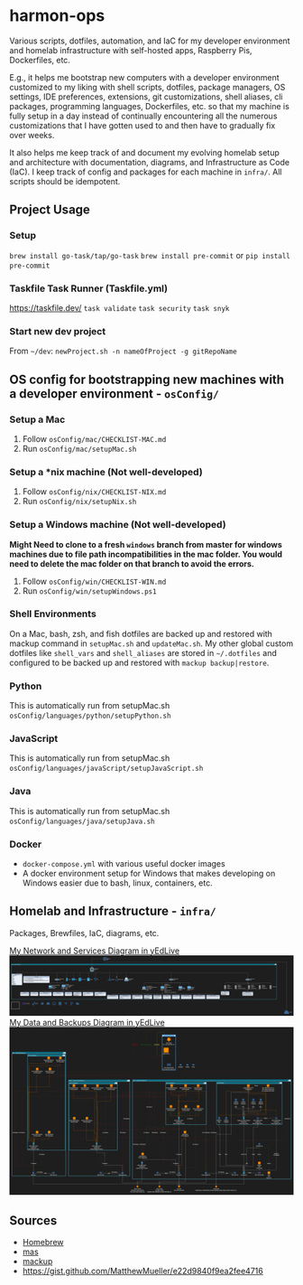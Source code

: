 # harmon-ops
Various scripts, dotfiles, automation, and IaC for my developer environment and homelab infrastructure with self-hosted apps, Raspberry Pis, Dockerfiles, etc.

E.g., it helps me bootstrap new computers with a developer environment customized to my liking with shell scripts, dotfiles, package managers, OS settings, IDE preferences, extensions, git customizations, shell aliases, cli packages, programming languages, Dockerfiles, etc. so that my machine is fully setup in a day instead of continually encountering all the numerous customizations that I have gotten used to and then have to gradually fix over weeks.

It also helps me keep track of and document my evolving homelab setup and architecture with documentation, diagrams, and Infrastructure as Code (IaC). I keep track of config and packages for each machine in `infra/`. All scripts should be idempotent.

## Project Usage
### Setup
`brew install go-task/tap/go-task`
`brew install pre-commit` or `pip install pre-commit`
### Taskfile Task Runner (Taskfile.yml)
https://taskfile.dev/
`task validate`
`task security`
`task snyk`

### Start new dev project
From `~/dev`: `newProject.sh -n nameOfProject -g gitRepoName`

## OS config for bootstrapping new machines with a developer environment - `osConfig/`
### Setup a Mac
1. Follow `osConfig/mac/CHECKLIST-MAC.md`
2. Run `osConfig/mac/setupMac.sh`

### Setup a *nix machine (Not well-developed)
1. Follow `osConfig/nix/CHECKLIST-NIX.md`
2. Run `osConfig/nix/setupNix.sh`

### Setup a Windows machine (Not well-developed)
**Might Need to clone to a fresh `windows` branch from master for windows machines due to file path incompatibilities in the mac folder. You would need to delete the mac folder on that branch to avoid the errors.**
1. Follow `osConfig/win/CHECKLIST-WIN.md`
2. Run `osConfig/win/setupWindows.ps1`

### Shell Environments
On a Mac, bash, zsh, and fish dotfiles are backed up and restored with mackup command in `setupMac.sh` and `updateMac.sh`. My other global custom dotfiles like `shell_vars` and `shell_aliases` are stored in `~/.dotfiles` and configured to be backed up and restored with `mackup backup|restore`.

### Python
This is automatically run from setupMac.sh
`osConfig/languages/python/setupPython.sh`

### JavaScript
This is automatically run from setupMac.sh
`osConfig/languages/javaScript/setupJavaScript.sh`

### Java
This is automatically run from setupMac.sh
`osConfig/languages/java/setupJava.sh`

### Docker
- `docker-compose.yml` with various useful docker images
- A docker environment setup for Windows that makes developing on Windows easier due to bash, linux, containers, etc.

## Homelab and Infrastructure - `infra/`
Packages, Brewfiles, IaC, diagrams, etc.

[My Network and Services Diagram in yEdLive](https://www.yworks.com/yed-live/?file=https://gist.githubusercontent.com/evanharmon1/a57b085867f207b44c2c5d2d721e4433/raw/10f133fb285fcf5296d3e8b4edc821707e2e203b/harmon-ops-network-and-services-2)
![My Network and Services](infra/harmon-ops-network-and-services.png)
[My Data and Backups Diagram in yEdLive](https://www.yworks.com/yed-live/?file=https://gist.githubusercontent.com/evanharmon1/cd03a2f4d93bb36876ff512eb3254905/raw/37c961a7100c48e2dc0a581859903ae290d2ce43/Harmon%20Data.graphml%202.graphml.graphml%202.graphml%202)
![My Data and Backups](infra/harmon-ops-data-and-backups.png)

## Sources
- [Homebrew](https://brew.sh/)
- [mas](https://github.com/mas-cli/mas)
- [mackup](https://github.com/lra/mackup)
- https://gist.github.com/MatthewMueller/e22d9840f9ea2fee4716
